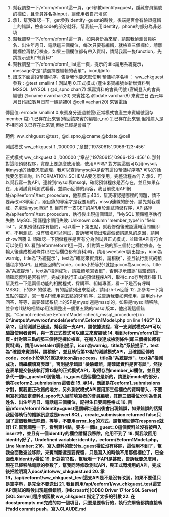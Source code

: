 1. 幫我調整一下/eform/eform1這一頁，get參數identify=guest，隱藏會員編號的欄位，且會員姓名為input，讓使用者自己填寫
2. 承1，幫我確認一下，get參數identify=guest的時候，後端是否會有驗證邏輯上的錯誤，檢查code的部分就好，幫我統一用identity，phone的部分為非必填
3. 幫我調整一下/eform/eform1這一頁，如果身份為來賓，請幫我偵測會員姓名、出生年月日、電話這三個欄位，每次只要有編輯，就檢查三個欄位，請離開欄位再執行檢查，如果三個欄位都有帶入資料，請幫我寫一隻function，先跳提示通知"有資料!"
4. 幫我調整一下/eform/eform1_list這一頁，提示的title請用系統提示，message才是"請選擇要編輯的表單"，icon用info
5. 讀取下面這段預儲程序，告訴我他要怎麼使用
預儲程序名稱 ：  ww_chkguest
參數  : @test  smallint  1.測試用 0.正式模式 (產生來賓編號並新增資料到 MSSQL ,MYSQL )
       @d_spno char(7)   填寫資料的會員代號 (官網登入的會員編號)
	  @cname  nvarchar(20) 來賓姓名
       @bdate  varchar(8) 來賓生日 西元年月日(個位數月日前一碼請補0) 
	  @cell    vachar(20) 來賓電話

傳回值: errcode  smallint   0.來賓身分通過驗證(正常模式會產生來賓編號回存 member 檔)
					   1.已存在此來賓(傳回該來賓的編號c_no)
                            2.已存在此來賓,但推薦人是不相同的
					   3.已存在此來賓,但她已經是會員了

範例: ww_chkguest @test , @d_spno,@cname,@bdate,@cell

 測試模式
 ww_chkguest 1 ,’000000 ‘,’章喆’,’19780615’,’0966-123-456’

正式模式
 ww_chkguest 0 ,’000000 ‘,’章喆’,’19780615’,’0966-123-456’
 6. 那針對這段預儲程序，實際上要怎麼使用他，使用API嗎? 對方說這個可以用mysql，用mysql的話要怎麼處理，我可以查詢mysql中是否有這段預儲程序嗎? 可以的話我要怎麼查詢，INFORMATION_SCHEMA要怎麼使用，完整流程為何
 7. 承6，可以幫我寫一隻API，連線到mysql與mssql，確認預儲程序是否存在，並且如果存在，用測試資料測試看看，並顯示回傳的內容，我目前使用API網址/api/eeform1/test_procedure，他都顯示404，幫我確認是哪裡的問題，請不要再改ci3專案了，跟目錄的專案才是我要用的，mssql連線的部分，請先幫我隱藏，先處理mysql就好
 8. 目前有一支GET的API用於測試預儲程序，API路徑為/api/eeform1/test_procedure，執行後出現這個錯誤，"MySQL 預儲程序執行失敗: MySQL 預儲程序調用失敗: Unknown column 'member_type' in 'field list'"，如果預儲程序有疑問，可以看一下第五點，幫我修復後確認邏輯沒問題即可，不用測試，沒有環境可以測試，告訴我可能出現這個錯誤訊息的原因，請用zh-tw回覆
 9. 請確認一下預儲程序是否有分為測試與正式模式，並確保API有符合可以使用
 10. 看到/eform/eform1這一頁，針對第三點的那三個特定欄位檢查，在輸入後達成檢測條件(即三個欄位都有資料)時，請用sweetalert調出提示，icon為warnig，title為"系統提示"，text為"確認來賓資料，請稍後"，並且執行測試的預儲程序的API，且確認回傳的code，code小於等於1就提示icon為success，title為"系統提示"，text為"檢測成功，請繼續填寫表單"，否則提示錯誤"檢驗錯誤，請確認資料是否有誤"，完成後執行正式的預儲程序API，取得c_no存到資料庫
 11. 幫我找一下這兩個功能的相關程式，採購車、組織專區，看一下是否有呼叫MSSQL 下的SP 的做法，有的話請列出來給我，請用zh-tw回答
 12. 那參考一下第五點的描述，寫一隻API使用第五點的SP程序，並告訴我要如何使用，請用zh-tw回答，等等，需要確認系統上的SP是mysql還是mssql的，如果是mysql請移除，並參考11點的相關sp用法調整出一個第五點的mssql版本，他出現這個錯誤，"Cannot redeclare Eeform1Model::check_mssql_procedure() in <b>C:\inetpub\wwwroot\models\eeform\Eeform1Model.php</b> on line <b>1465"
 13. 承12，目前測試已通過，幫我寫一支API，請依據流程，寫一支測試模式API可以驗證使用者資料，與一支正式模式可以建立來賓編號
 14. 看到/eform/eform1這一頁
	- 針對第三點的那三個特定欄位檢查，在輸入後達成檢測條件(即三個欄位都有資料)時，請用sweetalert調出提示，icon為warnig，title為"系統提示"，text為"確認來賓資料，請稍後"，並且執行第13點的測試模式API，且確認回傳的code，code小於等於1就提示icon為success，title為"系統提示"，text為"檢測成功，請繼續填寫表單"，否則提示錯誤"檢驗錯誤，請確認資料是否有誤"，然後在表單提交後後執行第13點的正式模式API，取得存到member_id欄位，並且要多代一個is_guest=0到後端，is_guest這個欄位是新的，請更新model的部分，他在eeform2_submissions這張表
15. 承14，應該是在eeform1_submissions才對，幫我更正改錯的地方，另外測試模式API要用那三個欄位的資料帶入，不要用寫死的固定資料d_spno代入目前填寫者的會員編號，其餘三個欄位分別為會員姓名、出生年月日、電話這三個欄位，記得生日要調整格式
16. 目前/eform/eform1?identity=guest這個網址送出後會出現錯誤，如果錯誤的話幫我回傳執行的錯誤訊息或是insert SQL，create_submission returned false只回了這個我無法除錯，等等，不要用error_log的方式，請幫我回傳在response就好!
17. 幫我調整一下，看到第14點，要多一個is_guest=0這個資料並沒有被帶入insert中，並且有一個identify的欄位請幫我移除，他用不到了
18. 幫我改回用identify好了，Undefined variable: identity，eeform/Eeform1Model.php，Line Number: 216，寫入資料的部分is_guest欄位沒有移除，這個用不到了，幫我全面徹查並移除，來賓判斷還是要保留，只是寫入的時候不用那個欄位了，已全面改用identity欄位
19. 針對第13點，幫我看一下API是甚麼，告訴我要怎麼用，現在已經移除電話的參數了，幫我同時修改測試API，與正式環境用的API，完成後把說明寫入docs\info\ww_chkguest.md
20. 承19，/api/eeform1/ww_chkguest_test這支API是不是沒有改到，如果不要僅只是空字串，是完全不要送出
21. 我目前用/api/eeform1/ww_chkguest_test這支API測試的時候出現這個錯誤，[Microsoft][ODBC Driver 17 for SQL Server][SQL Server]程序或函數 ww_chkguest 指定了太多的引數
22. 在docs\prompts.md完成的每一個項目，只要是要執行的，執行完畢後都請直接執行add commit push，寫入CLAUDE.md

